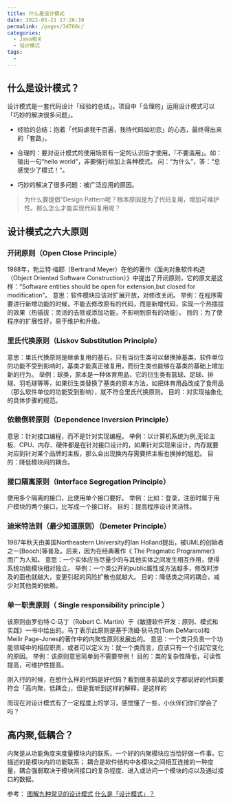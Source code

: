 ```yaml
---
title: 什么是设计模式
date: 2022-05-21 17:26:19
permalink: /pages/3d768c/
categories:
  - Java相关
  - 设计模式
tags:
  - 
---
```

## 什么是设计模式？
设计模式是一套代码设计「经验的总结」。项目中「合理的」运用设计模式可以「巧妙的解决很多问题」。
* 经验的总结：抱着「代码虐我千百遍，我待代码如初恋」的心态，最终得出来的「套路」。

* 合理的：要对设计模式的使用场景有一定的认识后才使用，「不要滥用」。如：输出一句“hello world”，非要强行给加上各种模式。
问：“为什么”，答：“总感觉少了模式！”。

* 巧妙的解决了很多问题：被广泛应用的原因。

>为什么要提倡“Design Pattern呢？根本原因是为了代码复用，增加可维护性。那么怎么才能实现代码复用呢？

## 设计模式之六大原则
### 开闭原则（Open Close Principle）
1988年，勃兰特·梅耶（Bertrand Meyer）在他的著作《面向对象软件构造（Object Oriented Software Construction）》中提出了开闭原则，它的原文是这样：“Software entities should be open for extension,but closed for modification”。
意思：软件模块应该对扩展开放，对修改关闭。
举例：在程序需要进行新增功能的时候，不能去修改原有的代码，而是新增代码，实现一个热插拔的效果（热插拔：灵活的去除或添加功能，不影响到原有的功能）。
目的：为了使程序的扩展性好，易于维护和升级。
### 里氏代换原则（Liskov Substitution Principle）
意思：里氏代换原则是继承复用的基石，只有当衍生类可以替换掉基类，软件单位的功能不受到影响时，基类才能真正被复用，而衍生类也能够在基类的基础上增加新的行为。
举例：球类，原本是一种体育用品，它的衍生类有篮球、足球、排球、羽毛球等等，如果衍生类替换了基类的原本方法，如把体育用品改成了食用品（那么软件单位的功能受到影响），就不符合里氏代换原则。
目的：对实现抽象化的具体步骤的规范。
### 依赖倒转原则（Dependence Inversion Principle）
意思：针对接口编程，而不是针对实现编程。
举例：以计算机系统为例,无论主板、CPU、内存、硬件都是在针对接口设计的，如果针对实现来设计，内存就要对应到针对某个品牌的主板，那么会出现换内存需要把主板也换掉的尴尬。
目的：降低模块间的耦合。
### 接口隔离原则（Interface Segregation Principle）
使用多个隔离的接口，比使用单个接口要好。
举例：比如：登录，注册时属于用户模块的两个接口，比写成一个接口好。
目的：提高程序设计灵活性。
### 迪米特法则（最少知道原则）（Demeter Principle）
1987年秋天由美国Northeastern University的Ian Holland提出，被UML的创始者之一[Booch]等普及。后来，因为在经典著作《 The Pragmatic Programmer》而广为人知。
意思：一个实体应当尽量少的与其他实体之间发生相互作用，使得系统功能模块相对独立。
举例：一个类公开的public属性或方法越多，修改时涉及的面也就越大，变更引起的风险扩散也就越大。
目的：降低类之间的耦合，减少对其他类的依赖。
### 单一职责原则（ Single responsibility principle ）
该原则由罗伯特·C·马丁（Robert C. Martin）于《敏捷软件开发：原则、模式和实践》一书中给出的。马丁表示此原则是基于汤姆·狄马克(Tom DeMarco)和Meilir Page-Jones的著作中的内聚性原则发展出的。
意思：一个类只负责一个功能领域中的相应职责，或者可以定义为：就一个类而言，应该只有一个引起它变化的原因。
举例：该原则意思简单到不需要举例！
目的：类的复杂性降低，可读性提高，可维护性提高。







刚入行的时候，在想什么样的代码是好代码？看到很多前辈的文字都说好的代码要符合「高内聚，低耦合」，但是我听到这样的解释，是这样的



而现在对设计模式有了一定程度上的学习，感觉懂了一些，小伙伴们你们学会了吗？
## 高内聚,低耦合？
内聚是从功能角度来度量模块内的联系，一个好的内聚模块应当恰好做一件事。它描述的是模块内的功能联系；
耦合是软件结构中各模块之间相互连接的一种度量，耦合强弱取决于模块间接口的复杂程度、进入或访问一个模块的点以及通过接口的数据。

参考：
[图解九种常见的设计模式](https://segmentfault.com/a/1190000030850326)
[什么是「设计模式」？](https://zhuanlan.zhihu.com/p/28901918)